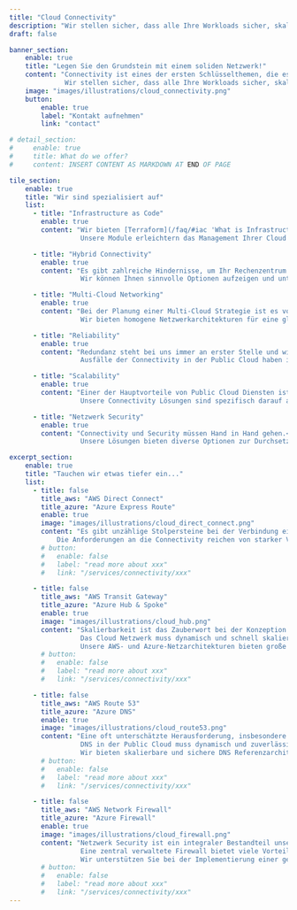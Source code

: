 ```yaml
---
title: "Cloud Connectivity"
description: "Wir stellen sicher, dass alle Ihre Workloads sicher, skalierbar und zuverlässig mit AWS und Azure verbunden sind."
draft: false

banner_section:
    enable: true
    title: "Legen Sie den Grundstein mit einem soliden Netzwerk!"
    content: "Connectivity ist eines der ersten Schlüsselthemen, die es auf der Cloud Journey zu lösen gilt.<br><br>
              Wir stellen sicher, dass alle Ihre Workloads sicher, skalierbar und zuverlässig mit der AWS und Azure Cloud verbunden sind."
    image: "images/illustrations/cloud_connectivity.png"
    button:
        enable: true
        label: "Kontakt aufnehmen"
        link: "contact"

# detail_section:
#     enable: true
#     title: What do we offer?
#     content: INSERT CONTENT AS MARKDOWN AT END OF PAGE

tile_section:
    enable: true
    title: "Wir sind spezialisiert auf"
    list:
      - title: "Infrastructure as Code"
        enable: true
        content: "Wir bieten [Terraform](/faq/#iac 'What is Infrastructure as Code?') Module an, die unterschiedliche         Referenzarchitekturen implementieren und zahlreiche Connectivity Anforderungen abdecken.<br><br>
                  Unsere Module erleichtern das Management Ihrer Cloud Connectivity Lösung, reduzieren Fehlerquellen und verkürzen Ihre Time-To-Market."

      - title: "Hybrid Connectivity"
        enable: true
        content: "Es gibt zahlreiche Hindernisse, um Ihr Rechenzentrum optimal mit der Public Cloud zu verbinden.<br><br>
                  Wir können Ihnen sinnvolle Optionen aufzeigen und unterstützen bei der Implementation der besten Lösung für Ihre Anforderungen."

      - title: "Multi-Cloud Networking"
        enable: true
        content: "Bei der Planung einer Multi-Cloud Strategie ist es von höchster Wichtigkeit, die Connectivity zu standardisieren.<br><br>
                  Wir bieten homogene Netzwerkarchitekturen für eine gleichwertige Connectivity über mehrere Cloud Anbieter hinweg."

      - title: "Reliability"
        enable: true
        content: "Redundanz steht bei uns immer an erster Stelle und wird nie zweitrangig behandelt.<br><br>
                  Ausfälle der Connectivity in der Public Cloud haben in der Regel gravierende Auswirkungen auf Ihre Workloads und damit auf Ihr gesamtes Unternehmen."

      - title: "Scalability"
        enable: true
        content: "Einer der Hauptvorteile von Public Cloud Diensten ist deren Fähigkeit zu skalieren.<br><br>
                  Unsere Connectivity Lösungen sind spezifisch darauf ausgelegt, mit Ihrem Workload zu wachsen."

      - title: "Netzwerk Security"
        enable: true
        content: "Connectivity und Security müssen Hand in Hand gehen.<br><br>
                  Unsere Lösungen bieten diverse Optionen zur Durchsetzung von Sicherheitsrichtlinien direkt auf Netzwerkebene."

excerpt_section:
    enable: true
    title: "Tauchen wir etwas tiefer ein..."
    list:
      - title: false
        title_aws: "AWS Direct Connect"
        title_azure: "Azure Express Route"
        enable: true
        image: "images/illustrations/cloud_direct_connect.png"
        content: "Es gibt unzählige Stolpersteine bei der Verbindung eines Rechenzentrums mit der Public Cloud.<br>
            Die Anforderungen an die Connectivity reichen von starker Verschlüsselung, hohem Durchsatz bis hin zu tiefer Latenz und in vielen Fällen ist es eine Kombination daraus. Wir kennen diese Stolpersteine bereits aus der Praxis beim Aufbau hochredundanter Direct Connect und Express Route Lösungen und können Ihnen den Weg drum herum zeigen."
        # button:
        #   enable: false
        #   label: "read more about xxx"
        #   link: "/services/connectivity/xxx"

      - title: false
        title_aws: "AWS Transit Gateway"
        title_azure: "Azure Hub & Spoke"
        enable: true
        image: "images/illustrations/cloud_hub.png"
        content: "Skalierbarkeit ist das Zauberwort bei der Konzeption der Netzarchitektur einer Public Cloud Umgebung.<br>
                  Das Cloud Netzwerk muss dynamisch und schnell skalieren, um mit den schnelllebigen Cloud Workloads mitzuhalten.
                  Unsere AWS- und Azure-Netzarchitekturen bieten große Flexibilität, ohne die Stabilität zu gefährden."
        # button:
        #   enable: false
        #   label: "read more about xxx"
        #   link: "/services/connectivity/xxx"

      - title: false
        title_aws: "AWS Route 53"
        title_azure: "Azure DNS"
        enable: true
        image: "images/illustrations/cloud_route53.png"
        content: "Eine oft unterschätzte Herausforderung, insbesondere in einer hybriden Umgebung, ist ein gut durchdachtes DNS Konzept<br>
                  DNS in der Public Cloud muss dynamisch und zuverlässig funktionieren und darf den Arbeitsablauf der Entwicklungsteams nicht ausbremsen.
                  Wir bieten skalierbare und sichere DNS Referenzarchitekturen und helfen Ihnen die optimale Lösung für Ihre Anforderungen zu implementieren."
        # button:
        #   enable: false
        #   label: "read more about xxx"
        #   link: "/services/connectivity/xxx"

      - title: false
        title_aws: "AWS Network Firewall"
        title_azure: "Azure Firewall"
        enable: true
        image: "images/illustrations/cloud_firewall.png"
        content: "Netzwerk Security ist ein integraler Bestandteil unserer Connectivity Services.<br>
                  Eine zentral verwaltete Firewall bietet viele Vorteile und ist für die Sicherheit Ihrer Public Cloud Umgebung unerlässlich.
                  Wir unterstützen Sie bei der Implementierung einer geeigneten Firewall Lösung nach Cloud-Native-Prinzipien."
        # button:
        #   enable: false
        #   label: "read more about xxx"
        #   link: "/services/connectivity/xxx"
---
```

